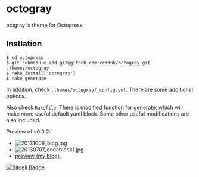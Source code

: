 octogray
========

octgray is theme for Octopress.

## Instlation

    $ cd octopress
    $ git submodule add git@github.com:rcmdnk/octogray.git .themes/octogray
    $ rake install['octogray']
    $ rake generate

In addition, check `.themes/octogray/_config.yml`.
There are some additional options.

Also check `Rakefile`.
There is modified function for generate, which will make more useful default yaml block.
Some other useful modifications are also included.

Preview of v0.0.2:

* ![20131006_blog.jpg](http://rcmdnk.github.io/images/post/20131006_blog.jpg)
* ![20130707_codeblock1.jpg](http://rcmdnk.github.io/images/post/20130707_codeblock1.jpg)
* [preview (my blog)](http://rcmdnk.github.io/).

[![Bitdeli Badge](https://d2weczhvl823v0.cloudfront.net/rcmdnk/octogray/trend.png)](https://bitdeli.com/free "Bitdeli Badge")

